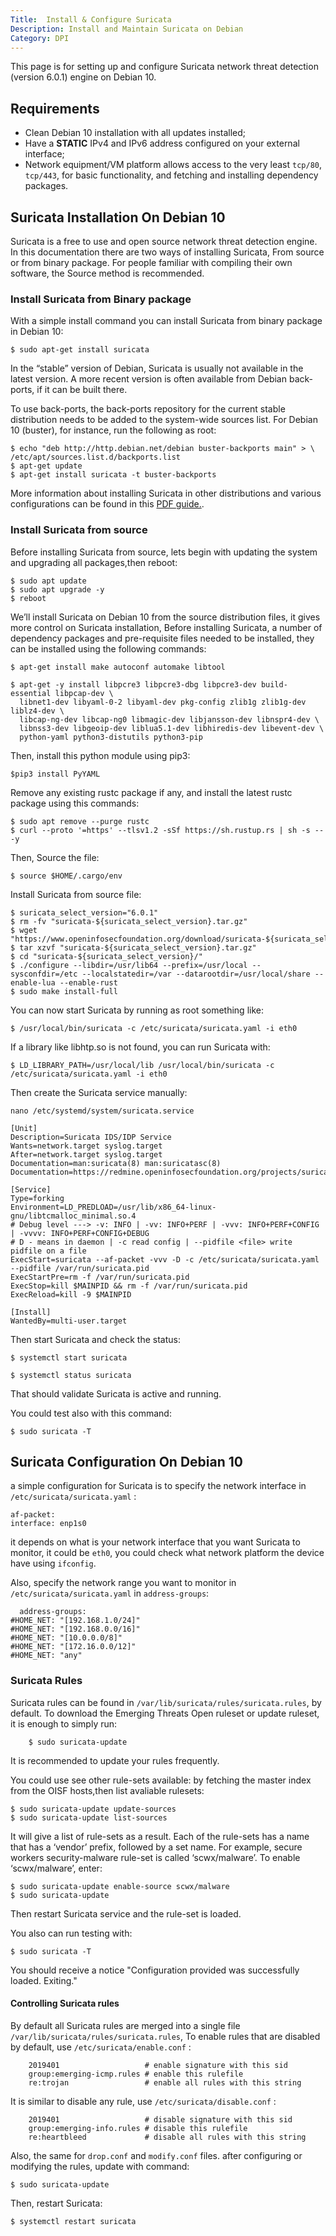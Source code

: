 ```yaml
---
Title:  Install & Configure Suricata
Description: Install and Maintain Suricata on Debian
Category: DPI 
---
```


This page is for setting up and configure Suricata network threat detection (version 6.0.1) engine on Debian 10.

## Requirements

* Clean Debian 10 installation with all updates installed;
* Have a **STATIC** IPv4 and IPv6 address configured on your external 
  interface;
* Network equipment/VM platform allows access to the very least `tcp/80`, 
  `tcp/443`, for basic functionality, and fetching and installing dependency packages.



## Suricata Installation On Debian 10

Suricata is a free to use and open source network threat detection engine. In this documentation there are two ways of installing Suricata, From source or from binary package. For people familiar with compiling their own software, the Source method is recommended.

### Install Suricata from Binary package 

With a simple install command you can install Suricata from binary package in Debian 10:

	$ sudo apt-get install suricata


In the “stable” version of Debian, Suricata is usually not available in the latest version. A more recent version is often
available from Debian back-ports, if it can be built there.

To use back-ports, the back-ports repository for the current stable distribution needs to be added to the system-wide
sources list. For Debian 10 (buster), for instance, run the following as root:

	$ echo "deb http://http.debian.net/debian buster-backports main" > \
	/etc/apt/sources.list.d/backports.list
	$ apt-get update
	$ apt-get install suricata -t buster-backports


More information about installing Suricata in other distributions and various configurations can be found in this [PDF guide.](https://buildmedia.readthedocs.org/media/pdf/suricata/latest/suricata.pdf).






### Install Suricata from source

Before installing Suricata from source, lets begin with updating the system and upgrading all packages,then reboot:

	$ sudo apt update
	$ sudo apt upgrade -y
	$ reboot 

We’ll install Suricata on Debian 10 from the source distribution files, it gives more control on Suricata installation, Before installing Suricata, a number of dependency packages and pre-requisite files needed to be installed, they can be installed using the following commands:

	$ apt-get install make autoconf automake libtool

	$ apt-get -y install libpcre3 libpcre3-dbg libpcre3-dev build-essential libpcap-dev \
      libnet1-dev libyaml-0-2 libyaml-dev pkg-config zlib1g zlib1g-dev liblz4-dev \
      libcap-ng-dev libcap-ng0 libmagic-dev libjansson-dev libnspr4-dev \
      libnss3-dev libgeoip-dev liblua5.1-dev libhiredis-dev libevent-dev \
      python-yaml python3-distutils python3-pip 

 Then, install this python module using pip3:

 	$pip3 install PyYAML

Remove any existing rustc package if any, and install the latest rustc package using this commands:

	$ sudo apt remove --purge rustc
	$ curl --proto '=https' --tlsv1.2 -sSf https://sh.rustup.rs | sh -s -- -y

Then, Source the file:

	$ source $HOME/.cargo/env

Install Suricata from source file:

	$ suricata_select_version="6.0.1"
	$ rm -fv "suricata-${suricata_select_version}.tar.gz"
	$ wget "https://www.openinfosecfoundation.org/download/suricata-${suricata_select_version}.tar.gz"
	$ tar xzvf "suricata-${suricata_select_version}.tar.gz"
	$ cd "suricata-${suricata_select_version}/"
	$ ./configure --libdir=/usr/lib64 --prefix=/usr/local --sysconfdir=/etc --localstatedir=/var --datarootdir=/usr/local/share --enable-lua --enable-rust
	$ sudo make install-full

You can now start Suricata by running as root something like:

	$ /usr/local/bin/suricata -c /etc/suricata/suricata.yaml -i eth0

If a library like libhtp.so is not found, you can run Suricata with:
 
	$ LD_LIBRARY_PATH=/usr/local/lib /usr/local/bin/suricata -c /etc/suricata/suricata.yaml -i eth0

	


Then create the Suricata service manually:

	nano /etc/systemd/system/suricata.service

	[Unit]
	Description=Suricata IDS/IDP Service
	Wants=network.target syslog.target
	After=network.target syslog.target
	Documentation=man:suricata(8) man:suricatasc(8)
	Documentation=https://redmine.openinfosecfoundation.org/projects/suricata/wiki

	[Service]
	Type=forking
	Environment=LD_PREDLOAD=/usr/lib/x86_64-linux-gnu/libtcmalloc_minimal.so.4
	# Debug level ---> -v: INFO | -vv: INFO+PERF | -vvv: INFO+PERF+CONFIG | -vvvv: INFO+PERF+CONFIG+DEBUG
	# D - means in daemon | -c read config | --pidfile <file> write pidfile on a file
	ExecStart=suricata --af-packet -vvv -D -c /etc/suricata/suricata.yaml --pidfile /var/run/suricata.pid
	ExecStartPre=rm -f /var/run/suricata.pid
	ExecStop=kill $MAINPID && rm -f /var/run/suricata.pid
	ExecReload=kill -9 $MAINPID

	[Install]
	WantedBy=multi-user.target


Then start Suricata and check the status:

	$ systemctl start suricata 

	$ systemctl status suricata

That should validate Suricata is active and running. 

You could test also with this command:
	
	$ sudo suricata -T




## Suricata Configuration On Debian 10

a simple configuration for Suricata is to specify the network interface in `/etc/suricata/suricata.yaml` :
	
	af-packet:
    interface: enp1s0

it depends on what is your network interface that you want Suricata to monitor, it could be  `eth0`, you could check what network platform the device have using  ` ifconfig `.

Also, specify the network range you want to monitor in `/etc/suricata/suricata.yaml` in `address-groups`:	

	  address-groups:
    #HOME_NET: "[192.168.1.0/24]"
    #HOME_NET: "[192.168.0.0/16]"
    #HOME_NET: "[10.0.0.0/8]"
    #HOME_NET: "[172.16.0.0/12]"
    #HOME_NET: "any"


### Suricata Rules 

Suricata rules can be found in  `/var/lib/suricata/rules/suricata.rules`, by default. To download the Emerging Threats Open ruleset or update ruleset, it is enough to simply run:

		$ sudo suricata-update

It is recommended to update your rules frequently.

You could use see other rule-sets available: by fetching the master index from the OISF hosts,then list avaliable rulesets:

	$ sudo suricata-update update-sources
	$ sudo suricata-update list-sources

It will give a list of rule-sets as a result. Each of the rule-sets has a name that has a ‘vendor’ prefix, followed by a set name. For example, secure workers security-malware rule-set is called ‘scwx/malware’. To enable ‘scwx/malware’, enter:

	$ sudo suricata-update enable-source scwx/malware
	$ sudo suricata-update

Then restart Suricata service and the rule-set is loaded. 

You also can run testing with:
	
	$ sudo suricata -T

You should receive a notice "Configuration provided was successfully loaded. Exiting."

#### Controlling Suricata rules

By default all Suricata rules are merged into a single file `/var/lib/suricata/rules/suricata.rules`, To enable rules that are disabled by default, use `/etc/suricata/enable.conf` :

		2019401                   # enable signature with this sid
		group:emerging-icmp.rules # enable this rulefile
		re:trojan                 # enable all rules with this string

It is similar to disable any rule, use  `/etc/suricata/disable.conf` :

		2019401                   # disable signature with this sid
		group:emerging-info.rules # disable this rulefile
		re:heartbleed             # disable all rules with this string

Also, the same for `drop.conf` and `modify.conf` files. after configuring or modifying the rules, update with command:

	$ sudo suricata-update

Then, restart Suricata:

	$ systemctl restart suricata